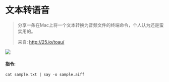 # 文本转语音

>分享一条在Mac上将一个文本转换为音频文件的终端命令，个人认为还是蛮实用的。
>
>来自: <http://25.io/toau/>

![](https://ww2.sinaimg.cn/large/006tNbRwgy1fcqwv0i9ovj30du04p74y.jpg)

#### 指令:

	cat sample.txt | say -o sample.aiff
​	
